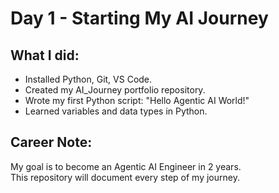 # Day 1 - Starting My AI Journey

## What I did:
- Installed Python, Git, VS Code.
- Created my AI_Journey portfolio repository.
- Wrote my first Python script: "Hello Agentic AI World!"
- Learned variables and data types in Python.

## Career Note:
My goal is to become an Agentic AI Engineer in 2 years.  
This repository will document every step of my journey.
